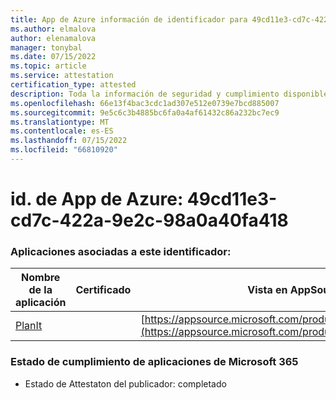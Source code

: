 ```yaml
---
title: App de Azure información de identificador para 49cd11e3-cd7c-422a-9e2c-98a0a40fa418
ms.author: elmalova
author: elenamalova
manager: tonybal
ms.date: 07/15/2022
ms.topic: article
ms.service: attestation
certification_type: attested
description: Toda la información de seguridad y cumplimiento disponible para 49cd11e3-cd7c-422a-9e2c-98a0a40fa418.
ms.openlocfilehash: 66e13f4bac3cdc1ad307e512e0739e7bcd885007
ms.sourcegitcommit: 9e5c6c3b4885bc6fa0a4af61432c86a232bc7ec9
ms.translationtype: MT
ms.contentlocale: es-ES
ms.lasthandoff: 07/15/2022
ms.locfileid: "66810920"
---
```

# <a name="azure-app-id-49cd11e3-cd7c-422a-9e2c-98a0a40fa418"></a>id. de App de Azure: 49cd11e3-cd7c-422a-9e2c-98a0a40fa418


### <a name="apps-associated-with-this-id"></a>Aplicaciones asociadas a este identificador:
| **Nombre de la aplicación** | **Certificado** | **Vista en AppSource** |
|--------------|---------------|-----------------------|
| [PlanIt](../forward/WA200004211.md) |  | [https://appsource.microsoft.com/product/office/WA200004211](https://appsource.microsoft.com/product/office/WA200004211) |

### <a name="microsoft-365-app-compliance-status"></a>Estado de cumplimiento de aplicaciones de Microsoft 365
- Estado de Attestaton del publicador: completado
